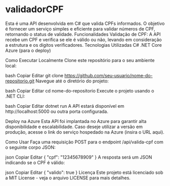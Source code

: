 # validadorCPF
Esta é uma API desenvolvida em C# que valida CPFs informados. O objetivo é fornecer um serviço simples e eficiente para validar números de CPF, retornando o status de validade.
Funcionalidades
Validação de CPF: A API recebe um CPF e verifica se ele é válido ou não, levando em consideração a estrutura e os dígitos verificadores.
Tecnologias Utilizadas
C#
.NET Core
Azure (para o deploy)

Como Executar Localmente
Clone este repositório para o seu ambiente local:

bash
Copiar
Editar
git clone https://github.com/seu-usuario/nome-do-repositorio.git
Navegue até o diretório do projeto:

bash
Copiar
Editar
cd nome-do-repositorio
Execute o projeto usando o .NET CLI:

bash
Copiar
Editar
dotnet run
A API estará disponível em http://localhost:5000 ou outra porta configurada.

Deploy na Azure
Esta API foi implantada no Azure para garantir alta disponibilidade e escalabilidade. Caso deseje utilizar a versão em produção, acesse o link do serviço hospedado na Azure (insira o URL aqui).

Como Usar
Faça uma requisição POST para o endpoint /api/valida-cpf com o seguinte corpo JSON:

json
Copiar
Editar
{
    "cpf": "12345678909"
}
A resposta será um JSON indicando se o CPF é válido:

json
Copiar
Editar
{
    "valido": true
}
Licença
Este projeto está licenciado sob a MIT License - veja o arquivo LICENSE para mais detalhes.
